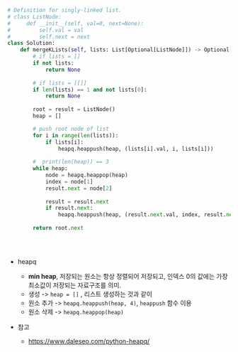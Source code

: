 ```python
# Definition for singly-linked list.
# class ListNode:
#     def __init__(self, val=0, next=None):
#         self.val = val
#         self.next = next
class Solution:
    def mergeKLists(self, lists: List[Optional[ListNode]]) -> Optional[ListNode]:
        # if lists = []
        if not lists:
            return None
        
        # if lists = [[]]
        if len(lists) == 1 and not lists[0]:
            return None
        
        root = result = ListNode()
        heap = []

        # push root node of list 
        for i in range(len(lists)):
            if lists[i]:
                heapq.heappush(heap, (lists[i].val, i, lists[i]))
            
        #  print(len(heap)) == 3
        while heap:
            node = heapq.heappop(heap)
            index = node[1]
            result.next = node[2]
            
            result = result.next
            if result.next:
                heapq.heappush(heap, (result.next.val, index, result.next))
            
        return root.next
                
        
        
```


- heapq
    - **min heap**, 저장되는 원소는 항상 정렬되어 저장되고, 인덱스 0의 값에는 가장 최소값이 저장되는 자료구조를 의미.
    - 생성 -> `heap = []` , 리스트 생성하는 것과 같이
    - 원소 추가 -> `heapq.heappush(heap, 4)`, `heappush` 함수 이용
    - 원소 삭제 -> `heapq.heappop(heap)`

- 참고
    - https://www.daleseo.com/python-heapq/